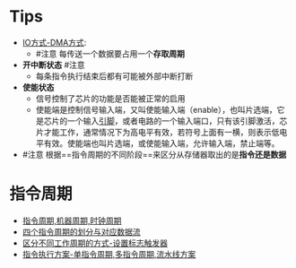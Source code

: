 # Tips
- [IO方式-DMA方式](输入/IO方式-DMA方式.md):
	- #注意 每传送一个数据要占用一个**存取周期**
- **开中断状态** #注意 
	- 每条指令执行结束后都有可能被外部中断打断
- **使能状态**
	- 信号控制了芯片的功能是否能被正常的启用
	- 使能端是控制信号输入端，又叫使能输入端（enable），也叫片选端，它是芯片的一个输入[引脚](https://baike.baidu.com/item/%E5%BC%95%E8%84%9A/10879873?fromModule=lemma_inlink)，或者电路的一个输入端口，只有该引脚激活，芯片才能工作，通常情况下为高电平有效，若符号上面有一横，则表示低电平有效。使能端也叫片选端，或使能输入端，允许输入端，禁止端等。
- #注意 根据==指令周期的不同阶段==来区分从存储器取出的是**指令还是数据**
# 指令周期
- [指令周期,机器周期,时钟周期](考研/408/计算机组成原理/指令周期,机器周期,时钟周期.md)
- [四个指令周期的划分与对应数据流](四个指令周期的划分与对应数据流.md)
- [区分不同工作周期的方式-设置标志触发器](考研/408/计算机组成原理/区分不同工作周期的方式-设置标志触发器.md)
- [指令执行方案-单指令周期,多指令周期,流水线方案](考研/408/计算机组成原理/指令执行方案-单指令周期,多指令周期,流水线方案.md)
